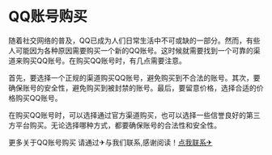 # QQ账号购买

随着社交网络的普及，QQ已成为人们日常生活中不可或缺的一部分。然而，有些人可能因为各种原因需要购买一个新的QQ账号。这时候就需要找到一个可靠的渠道来购买QQ账号。在购买QQ账号时，有几点需要注意。

首先，要选择一个正规的渠道购买QQ账号，避免购买到不合法的账号。其次，要确保账号的安全性，避免购买到被封禁的账号。最后，要留意价格，选择合适的价格购买QQ账号。

在购买QQ账号时，可以选择通过官方渠道购买，也可以选择一些信誉良好的第三方平台购买。无论选择哪种方式，都要确保账号的合法性和安全性。

更多关于QQ账号购买 请通过✈与我们联系,感谢阅读！[点我联系✈](https://in.G208.com)